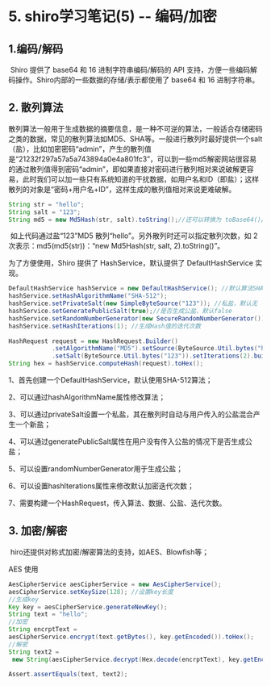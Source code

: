 # 5. shiro学习笔记(5) -- 编码/加密

## 1.编码/解码

​		Shiro 提供了 base64 和 16 进制字符串编码/解码的 API 支持，方便一些编码解码操作。Shiro内部的一些数据的存储/表示都使用了 base64 和 16 进制字符串。

## 2. 散列算法

​		散列算法一般用于生成数据的摘要信息，是一种不可逆的算法，一般适合存储密码之类的数据，常见的散列算法如MD5、SHA等。一般进行散列时最好提供一个salt（盐），比如加密密码“admin”，产生的散列值是“21232f297a57a5a743894a0e4a801fc3”，可以到一些md5解密网站很容易的通过散列值得到密码“admin”，即如果直接对密码进行散列相对来说破解更容易，此时我们可以加一些只有系统知道的干扰数据，如用户名和ID（即盐）；这样散列的对象是“密码+用户名+ID”，这样生成的散列值相对来说更难破解。

```java
String str = "hello"; 
String salt = "123"; 
String md5 = new Md5Hash(str, salt).toString();//还可以转换为 toBase64()/toHex()
```

​		如上代码通过盐“123”MD5 散列“hello”。另外散列时还可以指定散列次数，如 2 次表示：md5(md5(str))：“new Md5Hash(str, salt, 2).toString()”。

为了方便使用，Shiro 提供了 HashService，默认提供了 DefaultHashService 实现。

```java
DefaultHashService hashService = new DefaultHashService(); //默认算法SHA-512  
hashService.setHashAlgorithmName("SHA-512");  
hashService.setPrivateSalt(new SimpleByteSource("123")); //私盐，默认无  
hashService.setGeneratePublicSalt(true);//是否生成公盐，默认false  
hashService.setRandomNumberGenerator(new SecureRandomNumberGenerator());//用于生成公盐。默认就这个  
hashService.setHashIterations(1); //生成Hash值的迭代次数  
  
HashRequest request = new HashRequest.Builder()  
            .setAlgorithmName("MD5").setSource(ByteSource.Util.bytes("hello"))  
            .setSalt(ByteSource.Util.bytes("123")).setIterations(2).build();  
String hex = hashService.computeHash(request).toHex();   
```

1、首先创建一个DefaultHashService，默认使用SHA-512算法；

2、可以通过hashAlgorithmName属性修改算法；

3、可以通过privateSalt设置一个私盐，其在散列时自动与用户传入的公盐混合产生一个新盐；

4、可以通过generatePublicSalt属性在用户没有传入公盐的情况下是否生成公盐；

5、可以设置randomNumberGenerator用于生成公盐；

6、可以设置hashIterations属性来修改默认加密迭代次数；

7、需要构建一个HashRequest，传入算法、数据、公盐、迭代次数。



## 3. 加密/解密

​	hiro还提供对称式加密/解密算法的支持，如AES、Blowfish等；

AES 使用

```java
AesCipherService aesCipherService = new AesCipherService();  
aesCipherService.setKeySize(128); //设置key长度  
//生成key  
Key key = aesCipherService.generateNewKey();  
String text = "hello";  
//加密  
String encrptText =   
aesCipherService.encrypt(text.getBytes(), key.getEncoded()).toHex();  
//解密  
String text2 =  
 new String(aesCipherService.decrypt(Hex.decode(encrptText), key.getEncoded()).getBytes());  
  
Assert.assertEquals(text, text2);   
```



